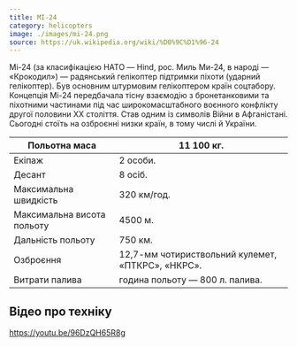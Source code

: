 ```yaml
---
title: МІ-24
category: helicopters
image: ./images/mi-24.png
source: https://uk.wikipedia.org/wiki/%D0%9C%D1%96-24
---
```


Мі-24 (за класифікацією НАТО — Hind, рос. Миль Ми-24, в народі — «Крокодил») — радянський гелікоптер підтримки піхоти (ударний гелікоптер). Був основним штурмовим гелікоптером країн соцтабору. Концепція Мі-24 передбачала тісну взаємодію з бронетанковими та піхотними частинами під час широкомасштабного воєнного конфлікту другої половини XX століття. Став одним із символів Війни в Афганістані. Сьогодні стоїть на озброєнні низки країн, в тому числі й України.

Польотна маса| 11 100 кг.
------ | ------
Екіпаж| 2 особи.
Десант| 8 осіб.
Максимальна швидкість| 320 км/год.
Максимальна висота польоту| 4500 м.
Дальність польоту| 750 км.
Озброєння| 12,7-мм чотириствольний кулемет, «ПТКРС», «НКРС».
Витрати палива| година польоту — 800 л. палива.

## Відео про техніку

https://youtu.be/96DzQH65R8g
